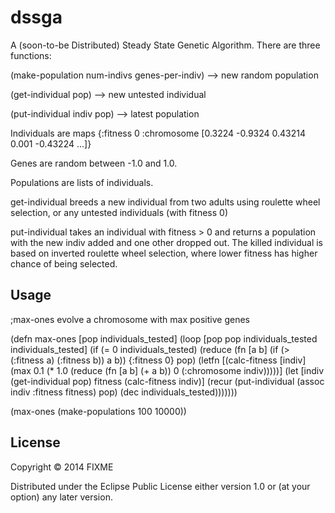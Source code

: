 # dssga

A (soon-to-be Distributed) Steady State Genetic Algorithm.  There are three functions:

(make-population num-indivs genes-per-indiv)  --> new random population

(get-individual pop)  --> new untested individual

(put-individual indiv pop)  --> latest population



Individuals are maps {:fitness 0 :chromosome [0.3224 -0.9324 0.43214 0.001 -0.43224 ...]}

Genes are random between -1.0 and 1.0.

Populations are lists of individuals.

get-individual breeds a new individual from two adults using roulette wheel selection, or any untested individuals (with fitness 0)

put-individual takes an individual with fitness > 0 and returns a population with the new indiv added and one other dropped out.  The killed individual is based on inverted roulette wheel selection, where lower fitness has higher chance of being selected.


## Usage

;max-ones evolve a chromosome with max positive genes

(defn max-ones [pop individuals_tested]
	(loop [pop pop individuals_tested individuals_tested]
	(if (= 0 individuals_tested)
		(reduce (fn [a b] (if (> (:fitness a) (:fitness b)) a b)) {:fitness 0} pop)
		(letfn [(calc-fitness [indiv]
							(max 0.1 (* 1.0 (reduce (fn [a b] (+ a b)) 0 (:chromosome indiv)))))]
			(let [indiv (get-individual pop)
						fitness (calc-fitness indiv)]
						(recur (put-individual (assoc indiv :fitness fitness) pop) (dec individuals_tested)))))))

(max-ones (make-populations 100 10000))

## License

Copyright © 2014 FIXME

Distributed under the Eclipse Public License either version 1.0 or (at
your option) any later version.
